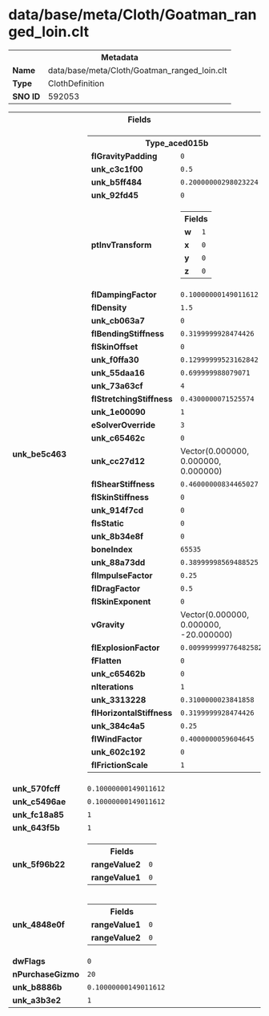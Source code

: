 <h1>data/base/meta/Cloth/Goatman_ranged_loin.clt</h1><table><tr><th colspan="100%">Metadata</th></tr><tr><td><b>Name</b></td><td>data/base/meta/Cloth/Goatman_ranged_loin.clt</td></tr><tr><td><b>Type</b></td><td>ClothDefinition</td></tr><tr><td><b>SNO ID</b></td><td>592053</td></tr></table>

<table><tr><th colspan="100%">Fields</th></tr><tr><td><b>unk_be5c463</b></td><td><table><tr><th colspan="100%">Type_aced015b</th></tr><tr><td><b>flGravityPadding</b></td><td><code>0</code></td></tr><tr><td><b>unk_c3c1f00</b></td><td><code>0.5</code></td></tr><tr><td><b>unk_b5ff484</b></td><td><code>0.20000000298023224</code></td></tr><tr><td><b>unk_92fd45</b></td><td><code>0</code></td></tr><tr><td><b>ptInvTransform</b></td><td><table><tr><th colspan="100%">Fields</th></tr><tr><td><b>w</b></td><td><code>1</code></td></tr><tr><td><b>x</b></td><td><code>0</code></td></tr><tr><td><b>y</b></td><td><code>0</code></td></tr><tr><td><b>z</b></td><td><code>0</code></td></tr></table>

</td></tr><tr><td><b>flDampingFactor</b></td><td><code>0.10000000149011612</code></td></tr><tr><td><b>flDensity</b></td><td><code>1.5</code></td></tr><tr><td><b>unk_cb063a7</b></td><td><code>0</code></td></tr><tr><td><b>flBendingStiffness</b></td><td><code>0.3199999928474426</code></td></tr><tr><td><b>flSkinOffset</b></td><td><code>0</code></td></tr><tr><td><b>unk_f0ffa30</b></td><td><code>0.12999999523162842</code></td></tr><tr><td><b>unk_55daa16</b></td><td><code>0.699999988079071</code></td></tr><tr><td><b>unk_73a63cf</b></td><td><code>4</code></td></tr><tr><td><b>flStretchingStiffness</b></td><td><code>0.4300000071525574</code></td></tr><tr><td><b>unk_1e00090</b></td><td><code>1</code></td></tr><tr><td><b>eSolverOverride</b></td><td><code>3</code></td></tr><tr><td><b>unk_c65462c</b></td><td><code>0</code></td></tr><tr><td><b>unk_cc27d12</b></td><td>Vector(0.000000, 0.000000, 0.000000)</td></tr><tr><td><b>flShearStiffness</b></td><td><code>0.46000000834465027</code></td></tr><tr><td><b>flSkinStiffness</b></td><td><code>0</code></td></tr><tr><td><b>unk_914f7cd</b></td><td><code>0</code></td></tr><tr><td><b>fIsStatic</b></td><td><code>0</code></td></tr><tr><td><b>unk_8b34e8f</b></td><td><code>0</code></td></tr><tr><td><b>boneIndex</b></td><td><code>65535</code></td></tr><tr><td><b>unk_88a73dd</b></td><td><code>0.38999998569488525</code></td></tr><tr><td><b>flImpulseFactor</b></td><td><code>0.25</code></td></tr><tr><td><b>flDragFactor</b></td><td><code>0.5</code></td></tr><tr><td><b>flSkinExponent</b></td><td><code>0</code></td></tr><tr><td><b>vGravity</b></td><td>Vector(0.000000, 0.000000, -20.000000)</td></tr><tr><td><b>flExplosionFactor</b></td><td><code>0.009999999776482582</code></td></tr><tr><td><b>fFlatten</b></td><td><code>0</code></td></tr><tr><td><b>unk_c65462b</b></td><td><code>0</code></td></tr><tr><td><b>nIterations</b></td><td><code>1</code></td></tr><tr><td><b>unk_3313228</b></td><td><code>0.3100000023841858</code></td></tr><tr><td><b>flHorizontalStiffness</b></td><td><code>0.3199999928474426</code></td></tr><tr><td><b>unk_384c4a5</b></td><td><code>0.25</code></td></tr><tr><td><b>flWindFactor</b></td><td><code>0.4000000059604645</code></td></tr><tr><td><b>unk_602c192</b></td><td><code>0</code></td></tr><tr><td><b>flFrictionScale</b></td><td><code>1</code></td></tr></table>

</td></tr><tr><td><b>unk_570fcff</b></td><td><code>0.10000000149011612</code></td></tr><tr><td><b>unk_c5496ae</b></td><td><code>0.10000000149011612</code></td></tr><tr><td><b>unk_fc18a85</b></td><td><code>1</code></td></tr><tr><td><b>unk_643f5b</b></td><td><code>1</code></td></tr><tr><td><b>unk_5f96b22</b></td><td><table><tr><th colspan="100%">Fields</th></tr><tr><td><b>rangeValue2</b></td><td><code>0</code></td></tr><tr><td><b>rangeValue1</b></td><td><code>0</code></td></tr></table>

</td></tr><tr><td><b>unk_4848e0f</b></td><td><table><tr><th colspan="100%">Fields</th></tr><tr><td><b>rangeValue1</b></td><td><code>0</code></td></tr><tr><td><b>rangeValue2</b></td><td><code>0</code></td></tr></table>

</td></tr><tr><td><b>dwFlags</b></td><td><code>0</code></td></tr><tr><td><b>nPurchaseGizmo</b></td><td><code>20</code></td></tr><tr><td><b>unk_b8886b</b></td><td><code>0.10000000149011612</code></td></tr><tr><td><b>unk_a3b3e2</b></td><td><code>1</code></td></tr></table>

